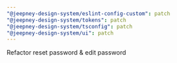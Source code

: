 ```yaml
---
"@jeepney-design-system/eslint-config-custom": patch
"@jeepney-design-system/tokens": patch
"@jeepney-design-system/tsconfig": patch
"@jeepney-design-system/ui": patch
---
```


Refactor reset password & edit password
